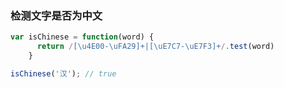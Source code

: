 ### 检测文字是否为中文

```js
var isChinese = function(word) {
      return /[\u4E00-\uFA29]+|[\uE7C7-\uE7F3]+/.test(word)
    }

isChinese('汉'); // true
```
